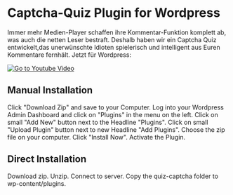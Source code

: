 # Captcha-Quiz Plugin for Wordpress

Immer mehr Medien-Player schaffen ihre Kommentar-Funktion komplett ab, was auch die netten Leser bestraft. Deshalb haben wir ein Captcha Quiz entwickelt,das unerwünschte Idioten spielerisch und intelligent aus Euren Kommentare fernhält. Jetzt für Wordpress:

[![Go to Youtube Video](https://img.youtube.com/vi/AA9k9j6hifg/0.jpg)](https://www.youtube.com/watch?v=AA9k9j6hifg)

## Manual Installation

Click "Download Zip" and save to your Computer.
Log into your Wordpress Admin Dashboard and click on "Plugins" in the menu on the left.
Click on small "Add New" button next to the Headline "Plugins".
Click on small "Upload Plugin" button next to new Headline "Add Plugins".
Choose the zip file on your computer.
Click "Install Now".
Activate the Plugin.

## Direct Installation

Download zip. Unzip. Connect to server.
Copy the quiz-captcha folder to wp-content/plugins.
